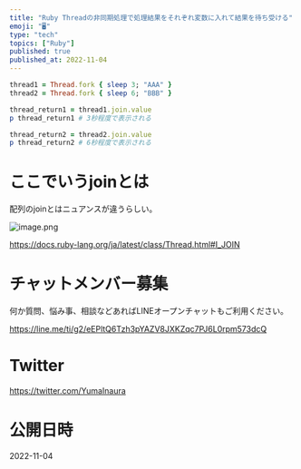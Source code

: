 ```yaml
---
title: "Ruby Threadの非同期処理で処理結果をそれぞれ変数に入れて結果を待ち受ける"
emoji: "🖥"
type: "tech"
topics: ["Ruby"]
published: true
published_at: 2022-11-04
---
```


```rb
thread1 = Thread.fork { sleep 3; "AAA" }
thread2 = Thread.fork { sleep 6; "BBB" }

thread_return1 = thread1.join.value
p thread_return1 # 3秒程度で表示される

thread_return2 = thread2.join.value
p thread_return2 # 6秒程度で表示される

```

# ここでいうjoinとは

配列のjoinとはニュアンスが違うらしい。

![image.png](https://qiita-image-store.s3.ap-northeast-1.amazonaws.com/0/89618/06bf34f2-2da5-1d53-144f-7db5dd53265e.png)

https://docs.ruby-lang.org/ja/latest/class/Thread.html#I_JOIN

# チャットメンバー募集


何か質問、悩み事、相談などあればLINEオープンチャットもご利用ください。

https://line.me/ti/g2/eEPltQ6Tzh3pYAZV8JXKZqc7PJ6L0rpm573dcQ


# Twitter

https://twitter.com/YumaInaura


# 公開日時

2022-11-04
